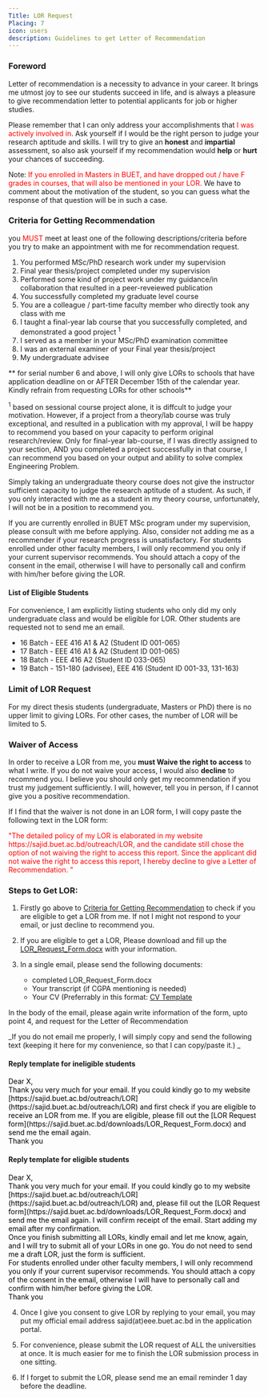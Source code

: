 ```yaml
---
Title: LOR Request
Placing: 7
icon: users
description: Guidelines to get Letter of Recommendation 
---
```


### Foreword
Letter of recommendation is a necessity to advance in your career. It brings me utmost joy to see our students succeed in life, and is always a pleasure to give recommendation letter to potential applicants for job or higher studies. 

Please remember that I can only address your accomplishments that <span style="color:red">I was actively involved in</span>. Ask yourself if I would be the right person to judge your research aptitude and skills. I will try to give an **honest** and **impartial** assessment, so also ask yourself if my recommendation would **help** or **hurt** your chances of succeeding.

Note: <span style="color:red">If you enrolled in Masters in BUET, and have dropped out / have F grades in courses, that will also be mentioned in your LOR.</span> We have to comment about the motivation of the student, so you can guess what the response of that question will be in such a case. 


### <a id="criteria"></a> Criteria for Getting Recommendation
you <span style="color:red">MUST</span> meet at least one of the following descriptions/criteria before you try to make an appointment with me for recommendation request.

  1. You performed MSc/PhD research work under my supervision
  2. Final year thesis/project completed under my supervision
  3. Performed some kind of project work under my guidance/in collaboration that resulted in a peer-reveiewed publication 
  4. You successfully completed my graduate level course
  5. You are a colleague / part-time faculty member who directly took any class with me
  6. I taught a final-year lab course that you successfully completed, and demonstrated a good project <sup>1</sup>
  7. I served as a  member in your MSc/PhD examination committee
  8. I was an external examiner of your Final year thesis/project
  9. My undergraduate advisee <sup></sup>

 ** for serial number 6 and above, I will only give LORs to schools that have application deadline on or AFTER December 15th of the calendar year. Kindly refrain from requesting LORs for other schools**   

<sup>1</sup> based on  sessional course project alone, it is diffcult to judge your motivation. However,  if a project from a theory/lab course was truly exceptional, and resulted in a publication with my approval, I will be happy to recommend you based on your capacity to perform original research/review. Only for final-year lab-course, if I was directly assigned to your section, AND you completed a project successfully in that course, I can recommend you based on your output and ability to solve complex Engineering Problem.  

Simply taking an undergraduate theory course does not give the instructor sufficient capacity to judge the research aptitude of a student. As such, if you only interacted with me as a student in my theory course, unfortunately, I will not be in a position to recommend you. 
 
If you are currently enrolled in BUET MSc program under my supervision, please consult with me before applying. Also, consider not adding me as a recommender if your research progress is unsatisfactory. For students enrolled under other faculty members, I will only recommend you only if your current supervisor recommends. You should attach a copy of the consent in the email, otherwise I will have to personally call and confirm with him/her before giving the LOR.

 #### List of Eligible Students
 For convenience, I am explicitly listing students who only did my only undergraduate class and would be eligible for LOR. Other students are requested not to send me an email. 

 * 16 Batch - EEE 416 A1 & A2 (Student ID 001-065)
 * 17 Batch - EEE 416 A1 & A2 (Student ID 001-065)
 * 18 Batch - EEE 416 A2 (Student ID 033-065)
 * 19 Batch - 151-180 (advisee), EEE 416 (Student ID 001-33, 131-163)

### Limit of LOR Request

For my direct thesis students (undergraduate, Masters or PhD) there is no upper limit to giving LORs. For other cases, the number of LOR will be limited to 5. 

### Waiver of Access
In order to receive a LOR from me, you **must Waive the right to access** to what I write. If you do not waive your access, I would also **decline** to recommend you. I believe you should only get my recommendation if you trust my judgement sufficiently. I will, however, tell you in person, if I cannot give you a positive recommendation.

If I find that the waiver is not done in an LOR form, I will copy paste the following text in the LOR form:

<span style="color:red">
"The detailed policy of my LOR is elaborated in my website https://sajid.buet.ac.bd/outreach/LOR, and the candidate still chose the option of not waiving the right to access this report. 
</span>

<span style="color:red">
Since the applicant did not waive the right to access this report, I hereby decline to give a Letter of Recommendation. "
</span>

### Steps to Get LOR:

1. Firstly go above to [Criteria for Getting Recommendation](#criteria) to check if you are eligible to get a LOR from me. If not I might not respond to your email, or just decline to recommend you.

2. If you are eligible to get a LOR, Please download and fill up the [LOR_Request_Form.docx](\downloads\LOR_Request_Form.docx) with your information.

3. In a single email, please send the following documents:
     * completed LOR_Request_Form.docx  
     * Your transcript (if CGPA mentioning is needed)
     * Your CV (Preferrably in this format: [CV Template](\downloads\CV-template.docx) 

  In the body of the email, please again write information of the form, upto point 4, and request for the Letter of Recommendation

  _If you do not email me properly, I will simply copy and send the following text (keeping it here for my convenience, so that I can copy/paste it.) _ 

#### Reply template for ineligible students
<span style="color:black">
  Dear X, <br/> Thank you very much for your email. If you could kindly go to my website [https://sajid.buet.ac.bd/outreach/LOR](https://sajid.buet.ac.bd/outreach/LOR) and first check if you are eligible to receive an LOR from me. If you are eligible, please fill out the [LOR Request form](https://sajid.buet.ac.bd/downloads/LOR_Request_Form.docx) and send me the email again. <br/>Thank you</span>

#### Reply template for eligible students

<span style="color:black">
  Dear X, <br/> Thank you very much for your email. If you could kindly go to my website [https://sajid.buet.ac.bd/outreach/LOR](https://sajid.buet.ac.bd/outreach/LOR) and, please fill out the [LOR Request form](https://sajid.buet.ac.bd/downloads/LOR_Request_Form.docx) and send me the email again. I will confirm receipt of the email. Start adding my email after my confirmation. 
  <br/> Once you finish submitting all LORs, kindly email and let me know, again, and I will try to submit all of your LORs in one go. You do not need to send me a draft LOR, just the form is sufficient.
  <br/> For students enrolled under other faculty members, I will only recommend you only if your current supervisor recommends. You should attach a copy of the consent in the email, otherwise I will have to personally call and confirm with him/her before giving the LOR.
  <br/>Thank you</span>

4. Once I give you consent to give LOR by replying to your email, you may put my official email address sajid(at)eee.buet.ac.bd in the application portal.

5. For convenience, please submit the LOR request of ALL the universities at once. It is much easier for me to finish the LOR submission process in one sitting. 

6. If I forget to submit the LOR, please send me an email reminder 1 day before the deadline.